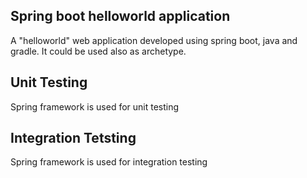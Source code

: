## Spring boot helloworld application ##

A "helloworld" web application developed using spring boot, java and gradle. It could be used also as archetype.

## Unit Testing
Spring framework is used for unit testing

## Integration Tetsting
Spring framework is used for integration testing